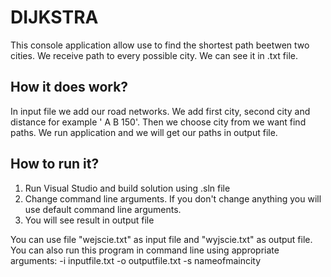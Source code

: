 # DIJKSTRA 
This console application allow use to find the shortest path beetwen two cities. We receive path to every possible city.  We can see it in .txt file. 
## How it does work? 
In input file we add our road networks. We add first city, second city and distance for example ' A B 150'. Then we choose city from we want find paths. We run application and we will get our paths in output file. 
## How to run it? 
1. Run Visual Studio and build solution using .sln file
2. Change command line arguments. If you don't change anything you will use default command line arguments.
3. You will see result in output file

You can use file "wejscie.txt" as input file and "wyjscie.txt" as output file. 
You can also run this program in command line using appropriate arguments: -i inputfile.txt -o outputfile.txt -s nameofmaincity

